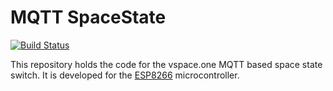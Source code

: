 # MQTT SpaceState

[![Build Status](https://travis-ci.org/vspaceone/MQTT-SpaceStatus.svg?branch=master)](https://travis-ci.org/vspaceone/MQTT-SpaceStatus)

This repository holds the code for the vspace.one MQTT based space state switch.
It is developed for the [ESP8266](https://github.com/esp8266/Arduino) microcontroller.
